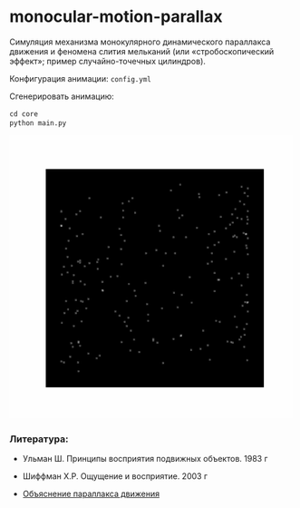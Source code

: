 # monocular-motion-parallax

Симуляция механизма монокулярного динамического параллакса движения и феномена слития мельканий 
(или «стробоскопический эффект»; пример случайно-точечных цилиндров).

Конфигурация анимации: `config.yml`

Сгенерировать анимацию:

```commandline
cd core
python main.py
```

![gif](viz/cylinder.gif)

### Литература:

- Ульман Ш. Принципы восприятия подвижных объектов. 1983 г 

- Шиффман Х.Р. Ощущение и восприятие. 2003 г

- [Объяснение параллакса движения](https://studme.org/182261/psihologiya/monokulyarnyy_parallaks_dvizheniya)
